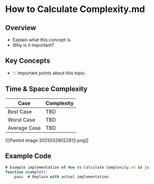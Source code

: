 # How to Calculate Complexity.md

## **Overview**
- Explain what this concept is.
- Why is it important?

## **Key Concepts**
- ✨ Important points about this topic.

## **Time & Space Complexity**
| Case          | Complexity |
|--------------|------------|
| Best Case    | TBD |
| Worst Case   | TBD |
| Average Case | TBD |
![[Pasted image 20250328022812.png]]
## **Example Code**
```js
# Example implementation of How to Calculate Complexity.md in js
function example():
    pass  # Replace with actual implementation




